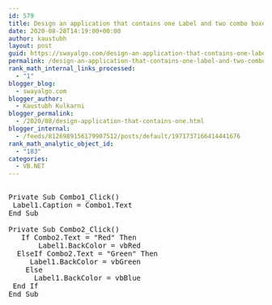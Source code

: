 ```yaml
---
id: 579
title: Design an application that contains one Label and two combo boxes, one combo box contains any text and second combo box contains color names. Write a VB Program to set caption and background color to the label control from respective combo boxes.
date: 2020-08-28T14:19:00+00:00
author: kaustubh
layout: post
guid: https://swayalgo.com/design-an-application-that-contains-one-label-and-two-combo-boxes-one-combo-box-contains-any-text-and-second-combo-box-contains-color-names-write-a-vb-program-to-set-caption-and-background-color-to/
permalink: /design-an-application-that-contains-one-label-and-two-combo-boxes-one-combo-box-contains-any-text-and-second-combo-box-contains-color-names-write-a-vb-program-to-set-caption-and-background-color-to/
rank_math_internal_links_processed:
  - "1"
blogger_blog:
  - swayalgo.com
blogger_author:
  - Kaustubh Kulkarni
blogger_permalink:
  - /2020/08/design-application-that-contains-one.html
blogger_internal:
  - /feeds/8126989156179907512/posts/default/1971737166414441676
rank_math_analytic_object_id:
  - "183"
categories:
  - VB.NET
---
```

<pre><br />Private Sub Combo1_Click()<br />	Label1.Caption = Combo1.Text<br />End Sub<br /><br />Private Sub Combo2_Click()<br />	If Combo2.Text = "Red" Then<br />		Label1.BackColor = vbRed<br />	ElseIf Combo2.Text = "Green" Then<br />		Label1.BackColor = vbGreen<br />	Else<br />		Label1.BackColor = vbBlue<br />	End If<br />End Sub<br /><br /><br /><br /><br /></pre>